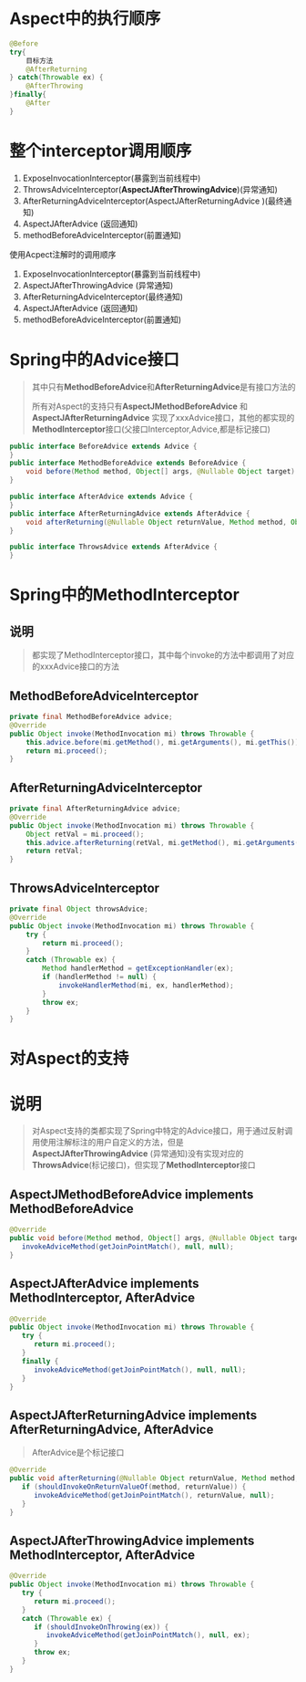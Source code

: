 

# Aspect中的执行顺序

```java
@Before
try{
    目标方法
    @AfterReturning
} catch(Throwable ex) {
    @AfterThrowing
}finally{
    @After
}
```



# 整个interceptor调用顺序

1. ExposeInvocationInterceptor(暴露到当前线程中)
2. ThrowsAdviceInterceptor(**AspectJAfterThrowingAdvice**)(异常通知)
3. AfterReturningAdviceInterceptor(AspectJAfterReturningAdvice )(最终通知)
4. AspectJAfterAdvice (返回通知)
5. methodBeforeAdviceInterceptor(前置通知)

使用Acpect注解时的调用顺序

1. ExposeInvocationInterceptor(暴露到当前线程中)
2. AspectJAfterThrowingAdvice (异常通知)
3. AfterReturningAdviceInterceptor(最终通知)
4. AspectJAfterAdvice (返回通知)
5. methodBeforeAdviceInterceptor(前置通知)

# Spring中的Advice接口

> 其中只有**MethodBeforeAdvice**和**AfterReturningAdvice**是有接口方法的
>
> 所有对Aspect的支持只有**AspectJMethodBeforeAdvice** 和**AspectJAfterReturningAdvice** 实现了xxxAdvice接口，其他的都实现的**MethodInterceptor**接口(父接口Interceptor,Advice,都是标记接口)

```java
public interface BeforeAdvice extends Advice {
}
public interface MethodBeforeAdvice extends BeforeAdvice {
	void before(Method method, Object[] args, @Nullable Object target) throws Throwable;
}

public interface AfterAdvice extends Advice {
}
public interface AfterReturningAdvice extends AfterAdvice {
	void afterReturning(@Nullable Object returnValue, Method method, Object[] args, @Nullable Object target) throws Throwable;
}

public interface ThrowsAdvice extends AfterAdvice {
}
```



# Spring中的MethodInterceptor

## 说明

> 都实现了MethodInterceptor接口，其中每个invoke的方法中都调用了对应的xxxAdvice接口的方法

## MethodBeforeAdviceInterceptor

```java
private final MethodBeforeAdvice advice;
@Override
public Object invoke(MethodInvocation mi) throws Throwable {
    this.advice.before(mi.getMethod(), mi.getArguments(), mi.getThis());
    return mi.proceed();
}
```

## AfterReturningAdviceInterceptor

```java
private final AfterReturningAdvice advice;
@Override
public Object invoke(MethodInvocation mi) throws Throwable {
    Object retVal = mi.proceed();
    this.advice.afterReturning(retVal, mi.getMethod(), mi.getArguments(), mi.getThis());
    return retVal;
}
```

## ThrowsAdviceInterceptor

```java
private final Object throwsAdvice;
@Override
public Object invoke(MethodInvocation mi) throws Throwable {
    try {
        return mi.proceed();
    }
    catch (Throwable ex) {
        Method handlerMethod = getExceptionHandler(ex);
        if (handlerMethod != null) {
            invokeHandlerMethod(mi, ex, handlerMethod);
        }
        throw ex;
    }
}
```

# 对Aspect的支持

# 说明

> 对Aspect支持的类都实现了Spring中特定的Advice接口，用于通过反射调用使用注解标注的用户自定义的方法，但是**AspectJAfterThrowingAdvice** (异常通知)没有实现对应的**ThrowsAdvice**(标记接口)，但实现了**MethodInterceptor**接口

## AspectJMethodBeforeAdvice implements MethodBeforeAdvice

```java
@Override
public void before(Method method, Object[] args, @Nullable Object target) throws Throwable {
   invokeAdviceMethod(getJoinPointMatch(), null, null);
}
```

## AspectJAfterAdvice implements MethodInterceptor, AfterAdvice

```java
@Override
public Object invoke(MethodInvocation mi) throws Throwable {
   try {
      return mi.proceed();
   }
   finally {
      invokeAdviceMethod(getJoinPointMatch(), null, null);
   }
}
```

## AspectJAfterReturningAdvice implements AfterReturningAdvice, AfterAdvice

> AfterAdvice是个标记接口

```java
@Override
public void afterReturning(@Nullable Object returnValue, Method method, Object[] args, @Nullable Object target) throws Throwable {
   if (shouldInvokeOnReturnValueOf(method, returnValue)) {
      invokeAdviceMethod(getJoinPointMatch(), returnValue, null);
   }
}
```

## AspectJAfterThrowingAdvice implements MethodInterceptor, AfterAdvice

```java
@Override
public Object invoke(MethodInvocation mi) throws Throwable {
   try {
      return mi.proceed();
   }
   catch (Throwable ex) {
      if (shouldInvokeOnThrowing(ex)) {
         invokeAdviceMethod(getJoinPointMatch(), null, ex);
      }
      throw ex;
   }
}
```